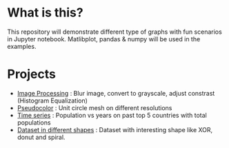 # What is this?
This repository will demonstrate different type of graphs with fun scenarios in Jupyter notebook. Matlibplot, pandas & numpy will be used in the examples.

# Projects
* [Image Processing](https://github.com/woo-chia-wei/python-visualization-notes/blob/master/image_processing.ipynb) : Blur image, convert to grayscale, adjust constrast (Histogram Equalization)
* [Pseudocolor](https://github.com/woo-chia-wei/python-visualization-notes/blob/master/pseudocolor.ipynb) : Unit circle mesh on different resolutions
* [Time series](https://github.com/woo-chia-wei/python-visualization-notes/blob/master/time_series.ipynb) : Population vs years on past top 5 countries with total populations
* [Dataset in different shapes](https://github.com/woo-chia-wei/python-visualization-notes/blob/master/dataset_in_different_shapes.ipynb) : Dataset with interesting shape like XOR, donut and spiral.

